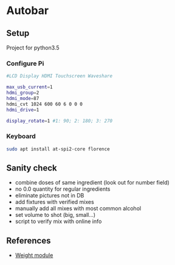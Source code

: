 # Autobar

## Setup

Project for python3.5

### Configure Pi

```bash
#LCD Display HDMI Touchscreen Waveshare

max_usb_current=1
hdmi_group=2
hdmi_mode=87
hdmi_cvt 1024 600 60 6 0 0 0
hdmi_drive=1

display_rotate=1 #1: 90; 2: 180; 3: 270
```

### Keyboard

```bash
sudo apt install at-spi2-core florence
```

## Sanity check

- combine doses of same ingredient (look out for number field)
- no 0.0 quantity for regular ingredients
- eliminate pictures not in DB
- add fixtures with verified mixes
- manually add all mixes with most common alcohol
- set volume to shot (big, small...)
- script to verify mix with online info

## References

- [Weight module](https://circuitdigest.com/microcontroller-projects/arduino-weight-measurement-using-load-cell/)
